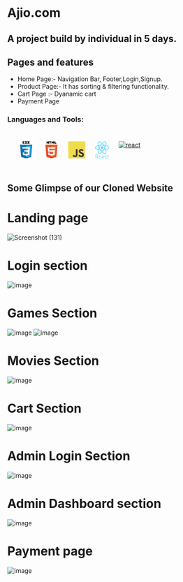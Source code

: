 # Ajio.com


## A project build by individual in 5 days.

   


## Pages and features
- Home Page:- Navigation Bar, Footer,Login,Signup.
- Product Page:- It has sorting & filtering functionality.
- Cart Page :- Dyanamic cart
- Payment Page

<h3 align="left">Languages and Tools:</h3>
<p align="left" style=' width:"90%"; margin: auto; padding: 23px; display: flex; gap: 18px;'> <a href="https://www.w3schools.com/css/" target="_blank" rel="noreferrer"> <img src="https://raw.githubusercontent.com/devicons/devicon/master/icons/css3/css3-original-wordmark.svg" alt="css3" width="40" height="40"/> </a>  <a href="https://www.w3.org/html/" target="_blank" rel="noreferrer"> <img src="https://raw.githubusercontent.com/devicons/devicon/master/icons/html5/html5-original-wordmark.svg" alt="html5" width="40" height="40"/> </a> <a href="https://developer.mozilla.org/en-US/docs/Web/JavaScript" target="_blank" rel="noreferrer"> <img src="https://raw.githubusercontent.com/devicons/devicon/master/icons/javascript/javascript-original.svg" alt="javascript" width="40" height="40"/> </a> <a href="https://nodejs.org" target="_blank" rel="noreferrer">  <img src="https://raw.githubusercontent.com/devicons/devicon/master/icons/react/react-original-wordmark.svg" alt="react" width="40" height="40"/> </a> <a href="https://chakra-ui.com/" target="_blank" rel="noreferrer"> <img src="https://image.pngaaa.com/704/7959704-middle.png" alt="react" width="50" height="40"/> </a> <a href="https://openbase.com/js/slick-slider/documentation" target="_blank" rel="noreferrer"> </a></p>

## Some Glimpse of our Cloned Website


# Landing page
![Screenshot (131)](https://github.com/aniketghormare/guiltless-turkey-1550/assets/115496998/e1e3bd40-61b5-4aee-b4a3-206d3646d54b)


# Login section
![image](https://github.com/aniketghormare/guiltless-turkey-1550/assets/115496998/bfbad01e-09e0-467b-99aa-40c02cdc9c9d)


# Games Section
![image](https://github.com/aniketghormare/guiltless-turkey-1550/assets/115496998/2ec3d836-c32e-435e-92b2-263b00fab47a)
![image](https://github.com/aniketghormare/guiltless-turkey-1550/assets/115496998/9ec8c537-1917-4659-9383-545e61084de4)


# Movies Section
![image](https://github.com/aniketghormare/guiltless-turkey-1550/assets/115496998/e4707806-be7d-47cd-a424-d79b65481f3c)


# Cart Section
![image](https://github.com/aniketghormare/guiltless-turkey-1550/assets/115496998/190c2e15-bfd0-4cb8-9c31-e0f36e983e4f)


# Admin Login Section
![image](https://github.com/aniketghormare/guiltless-turkey-1550/assets/115496998/3faedb8b-637b-40d4-b2bc-c290fcb4735b)


# Admin Dashboard section
![image](https://github.com/aniketghormare/guiltless-turkey-1550/assets/115496998/a2b0ec5b-2bf2-46bd-aa94-abbe99096d29)


# Payment page
![image](https://github.com/aniketghormare/guiltless-turkey-1550/assets/115496998/706e29d6-6621-4ba2-bcad-bd18e1ba2262)



